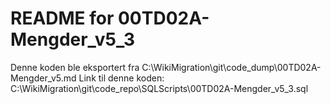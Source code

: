 # README for 00TD02A-Mengder_v5_3
Denne koden ble eksportert fra C:\WikiMigration\git\code_dump\00TD02A-Mengder_v5.md
Link til denne koden: C:\WikiMigration\git\code_repo\SQLScripts\00TD02A-Mengder_v5_3.sql
